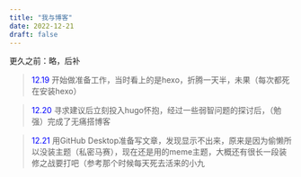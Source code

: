 ```yaml
---
title: "我与博客"
date: 2022-12-21
draft: false
---
```


更久之前：略，后补

><font style="color:blue">12.19 </font>开始做准备工作，当时看上的是hexo，折腾一天半，未果（每次都死在安装hexo）<br>

><font style="color:blue">12.20 </font>寻求建议后立刻投入hugo怀抱，经过一些弱智问题的探讨后，（勉强）完成了无痛搭博客<br>

><font style="color:blue">12.21 </font>用GitHub Desktop准备写文章，发现显示不出来，原来是因为偷懒所以没装主题（私密马赛），现在还是用的meme主题，大概还有很长一段装修之战要打吧（参考那个时候每天死去活来的小九